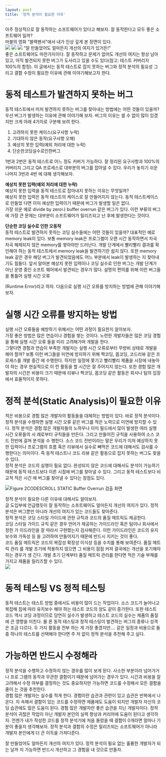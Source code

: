 ```yaml
---
layout: post
title: '정적 분석이 필요한 이유'
---
```


아주 정상적으로 잘 동작하는 소프트웨어가 있다고 해보자. 잘 동작한다고 모두 좋은 소프트웨어 일까?  
마블의 영화 “블랙팬서”에서 내가 인상 깊게 본 장면이 있다.  
![](블랙펜서/블랙1.png)
![](블랙펜서/블랙2.png)
![](블랙펜서/블랙3.png)
“잘 만들었어도 얼마든지 개선의 여지가 있거든!”  
좋은 소프트웨어도 마찬가지이다. 잘 동작하고 문제가 없어도 개선의 여지는 항상 남아있고, 아직
발견되지 못한 버그가 도사리고 있을 수도 있다(참고: 테스트 커버리지 100%의 함정).
이 글에서는 동적 테스트로 잡지 못하는 버그와 정적 분석의 필요성 그리고 결함 수정이 필요한
이유에 관해 이야기해보고자 한다.

# 동적 테스트가 발견하지 못하는 버그

동적 테스트에서 미처 발견하지 못하는 버그를 찾아내는 방법에는 어떤 것들이 있을까?
우선 버그가 발생하는 이유에 관해 이야기해 보자. 버그의 이유는 셀 수 없이 많이 있겠지만 크게 아래 4가지로 구분해 보려 한다.

1. 고려하지 못한 케이스(요구사항 누락)
2. 기대하지 않은 동작(요구사항 오해)
3. 예상치 못한 입력(예외 처리에 대한 누락)
4. 단순한코딩실수로인한버그

1번과 2번은 동적 테스트로 어느 정도 커버가 가능하다. 잘 정리된 요구사항과 100%의 커버리지 그리고 QA 프로세스로 대부분의 버그를 잡아낼 수 있다. 우리가 놓치기 쉬운 나머지 3번과 4번 에 대해 생각해보자.

**예상치 못한 입력(예외 처리에 대한 누락)**  
예상치 못한 입력을 동적 테스트로 잡아내지 못하는 이유는 무엇일까?  
예상치 못한 입력은 동적 테스트의 케이스로 잘 만들어지지 않는다. 동적 테스트케이스로 만들었 다면 이미 예상한 입력이기 때문에 버그가 발생할 일은 없다.  
가장 쉬운 예로 divide by zero나 buffer overrun 같은 버그가 있다. 이런 부류의 버그에 가장 큰 문제는 대부분이 소프트웨어가 릴리즈되고 난 후에 발생한다는 것이다.

**단순한 코딩 실수로 인한 오동작**  
동적 테스트로 발견하지 못하는 코딩 실수들에는 어떤 것들이 있을까?
대표적인 예로 memory leak이 있다. 보통 memory leak은 프로그램이 오랜 시간 동작하면서 차곡 차곡 해제되지 않은 memory를 쌓아야만 드러난다.
개발 단계에서 빨리빨리 결과를 확인해야 하는 동적 테스트에서 memory leak을 발견하기란 쉽지 않다. 또한 memory leak 같은 경우 해당 버그가 발견되었음에도 어느 부분에서 leak이 발생하는 지 찾아내기도 힘들다.
앞서 알아본 예상치 못한 입력이나 코딩 실수로 인한 버그는 개발 단계가 아닌 운영 중인 소프트 웨어에서 발견되는 경우가 많다. 설명의 편의를 위해 이런 버그들을 통틀어 실행 시간 오류

(Runtime Error)라고 하자. 다음으로 실행 시간 오류를 방지하는 방법에 관해 이야기해 보자.

# 실행 시간 오류를 방지하는 방법

실행 시간 오류들을 예방하기 위해서는 어떤 과정이 필요한지 알아보자.  
가장 좋은 방법은 많은 연습이나 경험을 쌓는 것이다. 노련한 개발자들은 많은 코딩 경험을 통해 실행 시간 오류 들을 미리 고려해가며 개발을 한다.  
그렇다면 경험과 연습이 부족한 개발자는 실행 시간 오류로부터 무방비 상태로 개발을 해야 할까?
보통 이런 버그들을 미연에 방지하기 위해 짝코딩, 몹코딩, 코드리뷰 같은 프로세스를 개발 중간 에 수행한다. 하지만 일정에 쫓기고 빨리빨리 제품을 시장에 내놓아야 하는 경우 현실적으로 이 런 활동을 할 시간은 잘 주어지지 않는다. 또한 경험 많은 개발자의 시간은 비용이 크기 때문에 리뷰나 짝코딩, 몹코딩 같은 활동은 회사나 팀의 입장에서 효율적이지 못하다.

# 정적 분석(Static Analysis)이 필요한 이유

적은 비용으로 경험 많은 개발자의 활동들을 대체하는 방법이 있다. 바로 정적 분석이다.  
정적 분석을 수행하면 실행 시간 오류 같은 버그를 적은 노력으로 미연에 방지할 수 있다. 정적 분석은 경험 많은 개발자들의 노하우나 이미 필드에서 많이 발생한 여러 실행 시간 오류들의 사 례로부터 규칙들을 만든다. 그리고 만들어진 규칙을 사용하여 소스 코드 전반에 걸쳐 분석을 수 행한다. 소스 코드 전반이라는 말은 우리가 미처 예상하지 못한 입력이나 프로그램의 흐름 혹은 리뷰에서 실수로 빼먹은 코드에 대해서도 검사를 수행한다는 의미이다. 즉 동적 테스트나 코드 리뷰 같은 활동으로 잡지 못하는 버그도 찾을 수 있다.  
정적 분석은 코드의 실행이 필요 없다. 완성되지 않은 코드에 대해서도 분석이 가능하기 때문에 동적 테스트보다 이른 시점에 버그를 찾아낼 수 있다. 그리고 동적 테스트보다 비교적 적은 시간 에 버그를 찾아낼 수 있다는 장점도 있다.

![Figure 2CODESCROLL STATIC Buffer Overrun 검출 화면](블랙펜서/overrun.png)

정적 분석이 필요한 다른 이유에 대해서도 알아보자.  
글 도입부에 언급했듯이 잘 동작하는 소프트웨어도 얼마든지 개선의 여지가 있다. 정적 분석은 버그뿐만 아니라 개선의 여지가 있는 코드들도 찾아준다.  
정적 분석은 코딩 스타일 가이드에 관한 규칙과 코드의 품질 메트릭도 제공한다.  
코딩 스타일 가이드 규칙 같은 경우 언어가 제공하는 가이드라인 혹은 팀이나 회사에서 정한 가 이드라인을 잘 따라서 구현했는지 검사해준다. 이런 가이드라인은 코드의 유지보수와 가독성 등 을 고려하여 만들어지기 때문에 반드시 지키는 것이 좋다.  
코드 품질 메트릭은 코드의 복잡성 확장성 이식성 등을 수치를 통해 보여준다. 품질 메트릭 관리 를 개발 초기에 적용하지 않으면 그 비용이 점점 커져 결국에는 개선을 포기해야 하는 경우가 생 긴다. 개발 초기 단계부터 품질 메트릭 관리를 한다면 적은 기술 부채를 가지고 제품을 릴리즈할 수 있다.  
![](블랙펜서/메트릭.png)

# 동적 테스팅 VS 정적 테스팅

동적 테스트는 테스트 방법 중에서도 비용이 많이 드는 작업이다. 소스 코드가 늘어나고 복잡해 짐에 따라 유지보수 해야 하는 테스트 코드의 양도 같이 증가한다. 또한 테스트 코드 역시 코딩 과정이므로 당연히 실수가 발생하고 테스트 코드의 실수는 제품의 품질에 큰 영향을 미친다. 물 론 동적 테스팅과 정적 테스팅이 발견하는 버그의 종류나 성격은 조금 다르다. 두 가지 활동을 전부 하는 게 가장 좋겠지만.... 같은 일정과 비용으로 둘 중 하나의 테스트를 선택해야 한다면 주 저 없이 정적 분석을 추천해 주고 싶다.

# 가능하면 반드시 수정해라

정적 분석을 수행하고 수정하지 않는 경우를 많이 보게 된다. 사소한 부분이라 넘어가거나 프로 그램의 동작과 무관한 결함이기 때문에 넘어가는 경우가 있다. 시간과 비용을 잘 고려해서 수정 여부를 결정하는 것도 중요하지만 가능하면 코드를 수정해서 모든 결함을 줄이 는 것을 추천한다.  
경험 많은 개발자는 실수를 적게 한다. 경험이란 습관과 관련이 있고 습관은 반복에서 나온다. 지 속해서 결함이 있는 코드를 수정하면 제품에도 도움이 되지만 개발자 자신의 코딩 습관에도 많은 도움이 된다. 경험 많은 개발자란 좋은 습관을 지닌 개발자이다. 정적 분석이 귀찮은 작업이 아닌 개발자 본인의 실력 향상과 커리어에 도움이 된다고 생각하자. 언젠가 내가 작성한 코드를 정적 분석기에 처음 돌렸을 때 결함이 0개라면 얼마나 기분이 좋을지 생각해보자. 정적 분석과 결함의 수정은 릴리즈되는 소프트웨어가 아니라 개발자 본인에게 더 큰 이득을 가져다준다.

잘 만들었어도 얼마든지 개선의 여지가 있다. 정적 분석이 필요 없는 훌륭한 개발자가 되는 날까 지 가능하면 반드시 개선하고 그 경험을 내 것으로 만들자.
